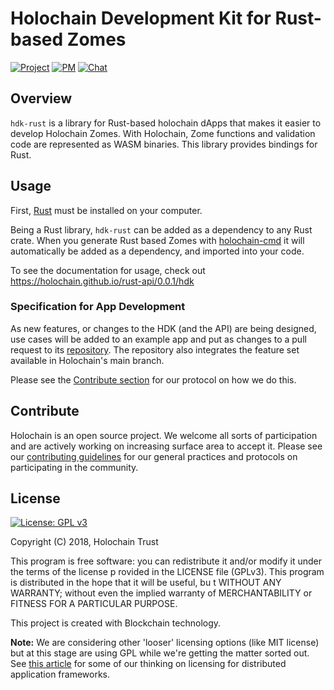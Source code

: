 # Holochain Development Kit for Rust-based Zomes

[![Project](https://img.shields.io/badge/project-holochain-blue.svg?style=flat-square)](http://holochain.org/)
[![PM](https://img.shields.io/badge/pm-waffle-blue.svg?style=flat-square)](https://waffle.io/holochain/org)
[![Chat](https://img.shields.io/badge/chat-chat%2eholochain%2enet-blue.svg?style=flat-square)](https://chat.holochain.net)

## Overview
`hdk-rust` is a library for Rust-based holochain dApps that makes it easier to develop Holochain Zomes. With Holochain, Zome functions and validation code are represented as WASM binaries. This library provides bindings for Rust.

## Usage
First, [Rust](https://www.rust-lang.org/en-US/install.html) must be installed on your computer.

Being a Rust library, `hdk-rust` can be added as a dependency to any Rust crate. When you generate Rust based Zomes with [holochain-cmd](https://github.com/holochain/holochain-cmd) it will automatically be added as a dependency, and imported into your code.

To see the documentation for usage, check out https://holochain.github.io/rust-api/0.0.1/hdk

### Specification for App Development
As new features, or changes to the HDK (and the API) are being designed, use cases will be added to an example app and put as changes to a pull request to its [repository](https://github.com/holochain/app-spec-rust). The repository also integrates the feature set available in Holochain's main branch.

Please see the [Contribute section](https://github.com/holochain/holochain-rust/blob/develop/README.md#app-spec-driven-development) for our protocol on how we do this.

## Contribute
Holochain is an open source project.  We welcome all sorts of participation and are actively working on increasing surface area to accept it.  Please see our [contributing guidelines](https://github.com/holochain/org/blob/master/CONTRIBUTING.md) for our general practices and protocols on participating in the community.

## License
[![License: GPL v3](https://img.shields.io/badge/License-GPL%20v3-blue.svg)](http://www.gnu.org/licenses/gpl-3.0)

Copyright (C) 2018, Holochain Trust

This program is free software: you can redistribute it and/or modify it under the terms of the license p
rovided in the LICENSE file (GPLv3).  This program is distributed in the hope that it will be useful, bu
t WITHOUT ANY WARRANTY; without even the implied warranty of MERCHANTABILITY or FITNESS FOR A PARTICULAR
 PURPOSE.

This project is created with Blockchain technology.

**Note:** We are considering other 'looser' licensing options (like MIT license) but at this stage are using GPL while we're getting the matter sorted out.  See [this article](https://medium.com/holochain/licensing-needs-for-truly-p2p-software-a3e0fa42be6c) for some of our thinking on licensing for distributed application frameworks.
